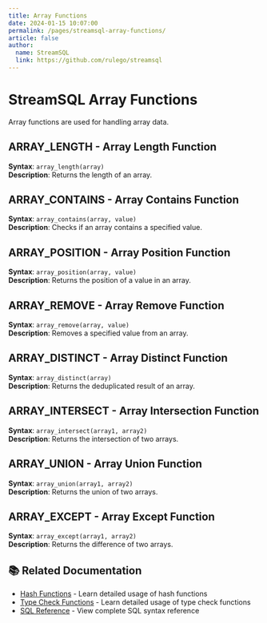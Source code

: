 ```yaml
---
title: Array Functions
date: 2024-01-15 10:07:00
permalink: /pages/streamsql-array-functions/
article: false
author: 
  name: StreamSQL
  link: https://github.com/rulego/streamsql
---
```


# StreamSQL Array Functions

Array functions are used for handling array data.

## ARRAY_LENGTH - Array Length Function
**Syntax**: `array_length(array)`  
**Description**: Returns the length of an array.  

## ARRAY_CONTAINS - Array Contains Function
**Syntax**: `array_contains(array, value)`  
**Description**: Checks if an array contains a specified value.  
 
## ARRAY_POSITION - Array Position Function
**Syntax**: `array_position(array, value)`  
**Description**: Returns the position of a value in an array.  

## ARRAY_REMOVE - Array Remove Function
**Syntax**: `array_remove(array, value)`  
**Description**: Removes a specified value from an array.  
 
## ARRAY_DISTINCT - Array Distinct Function
**Syntax**: `array_distinct(array)`  
**Description**: Returns the deduplicated result of an array.  
 
## ARRAY_INTERSECT - Array Intersection Function
**Syntax**: `array_intersect(array1, array2)`  
**Description**: Returns the intersection of two arrays.  
 
## ARRAY_UNION - Array Union Function
**Syntax**: `array_union(array1, array2)`  
**Description**: Returns the union of two arrays.  
 
## ARRAY_EXCEPT - Array Except Function
**Syntax**: `array_except(array1, array2)`  
**Description**: Returns the difference of two arrays.  
 
## 📚 Related Documentation

- [Hash Functions](/en/pages/streamsql-hash-functions/) - Learn detailed usage of hash functions
- [Type Check Functions](/en/pages/streamsql-type-check-functions/) - Learn detailed usage of type check functions
- [SQL Reference](/en/pages/streamsql-sql/) - View complete SQL syntax reference